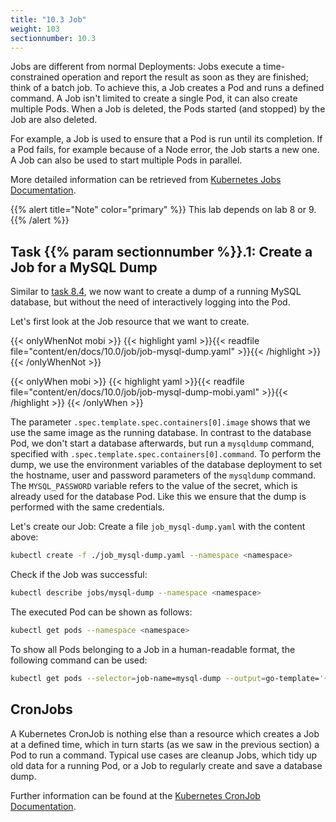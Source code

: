 ```yaml
---
title: "10.3 Job"
weight: 103
sectionnumber: 10.3
---
```


Jobs are different from normal Deployments: Jobs execute a time-constrained operation and report the result as soon as they are finished; think of a batch job. To achieve this, a Job creates a Pod and runs a defined command. A Job isn't limited to create a single Pod, it can also create multiple Pods. When a Job is deleted, the Pods started (and stopped) by the Job are also deleted.

For example, a Job is used to ensure that a Pod is run until its completion. If a Pod fails, for example because of a Node error, the Job starts a new one. A Job can also be used to start multiple Pods in parallel.

More detailed information can be retrieved from [Kubernetes Jobs Documentation](https://kubernetes.io/docs/concepts/workloads/controllers/jobs-run-to-completion/).

{{% alert title="Note" color="primary" %}}
This lab depends on lab 8 or 9.
{{% /alert %}}


## Task {{% param sectionnumber %}}.1: Create a Job for a MySQL Dump

Similar to [task 8.4](../../../08.0/#task-84-import-a-database-dump), we now want to create a dump of a running MySQL database, but without the need of interactively logging into the Pod.

Let's first look at the Job resource that we want to create.

{{< onlyWhenNot mobi >}}
{{< highlight yaml >}}{{< readfile file="content/en/docs/10.0/job/job-mysql-dump.yaml" >}}{{< /highlight >}}
{{< /onlyWhenNot >}}

{{< onlyWhen mobi >}}
{{< highlight yaml >}}{{< readfile file="content/en/docs/10.0/job/job-mysql-dump-mobi.yaml" >}}{{< /highlight >}}
{{< /onlyWhen >}}

The parameter `.spec.template.spec.containers[0].image` shows that we use the same image as the running database. In contrast to the database Pod, we don't start a database afterwards, but run a `mysqldump` command, specified with `.spec.template.spec.containers[0].command`. To perform the dump, we use the environment variables of the database deployment to set the hostname, user and password parameters of the `mysqldump` command. The `MYSQL_PASSWORD` variable refers to the value of the secret, which is already used for the database Pod. Like this we ensure that the dump is performed with the same credentials.

Let's create our Job: Create a file `job_mysql-dump.yaml` with the content above:

```bash
kubectl create -f ./job_mysql-dump.yaml --namespace <namespace>
```

Check if the Job was successful:

```bash
kubectl describe jobs/mysql-dump --namespace <namespace>
```

The executed Pod can be shown as follows:

```bash
kubectl get pods --namespace <namespace>
```

To show all Pods belonging to a Job in a human-readable format, the following command can be used:

```bash
kubectl get pods --selector=job-name=mysql-dump --output=go-template='{{range .items}}{{.metadata.name}}{{end}}' --namespace <namespace>
```


## CronJobs

A Kubernetes CronJob is nothing else than a resource which creates a Job at a defined time, which in turn starts (as we saw in the previous section) a Pod to run a command. Typical use cases are cleanup Jobs, which tidy up old data for a running Pod, or a Job to regularly create and save a database dump.

Further information can be found at the [Kubernetes CronJob Documentation](https://kubernetes.io/docs/concepts/workloads/controllers/cron-jobs/).
